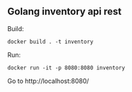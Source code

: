 ## Golang inventory api rest

Build:

```
docker build . -t inventory
```

Run:

```
docker run -it -p 8080:8080 inventory
```

Go to http://localhost:8080/
